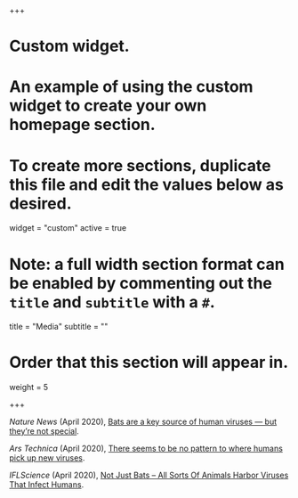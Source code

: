 +++
# Custom widget.
# An example of using the custom widget to create your own homepage section.
# To create more sections, duplicate this file and edit the values below as desired.
widget = "custom"
active = true

# Note: a full width section format can be enabled by commenting out the `title` and `subtitle` with a `#`.
title = "Media"
subtitle = ""

# Order that this section will appear in.
weight = 5

+++

*Nature News* (April 2020), [Bats are a key source of human viruses — but they’re not special](https://www.nature.com/articles/d41586-020-01096-z).

*Ars Technica* (April 2020), [There seems to be no pattern to where humans pick up new viruses](https://arstechnica.com/science/2020/04/there-seems-to-be-no-pattern-to-where-humans-pick-up-new-viruses/).

*IFLScience* (April 2020), [Not Just Bats – All Sorts Of Animals Harbor Viruses That Infect Humans](https://www.iflscience.com/plants-and-animals/not-just-bats-all-sorts-of-animals-harbor-viruses-that-infect-humans/).

